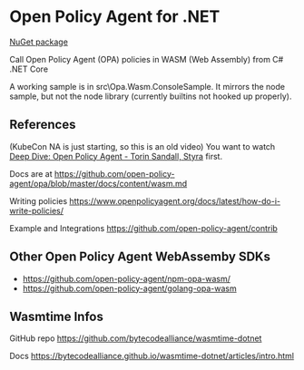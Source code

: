 # Open Policy Agent for .NET

[NuGet package](https://www.nuget.org/packages/Opa.Wasm/)

Call Open Policy Agent (OPA) policies in WASM (Web Assembly) from C# .NET Core

A working sample is in src\Opa.Wasm.ConsoleSample. It mirrors the node sample, but not the node library (currently builtins not hooked up properly).

## References

(KubeCon NA is just starting, so this is an old video) You want to watch [Deep Dive: Open Policy Agent - Torin Sandall, Styra](https://www.youtube.com/watch?v=Vdy26oA3py8) first.

Docs are at https://github.com/open-policy-agent/opa/blob/master/docs/content/wasm.md

Writing policies https://www.openpolicyagent.org/docs/latest/how-do-i-write-policies/

Example and Integrations https://github.com/open-policy-agent/contrib

## Other Open Policy Agent WebAssemby SDKs

* https://github.com/open-policy-agent/npm-opa-wasm/
* https://github.com/open-policy-agent/golang-opa-wasm

## Wasmtime Infos

GitHub repo https://github.com/bytecodealliance/wasmtime-dotnet

Docs https://bytecodealliance.github.io/wasmtime-dotnet/articles/intro.html